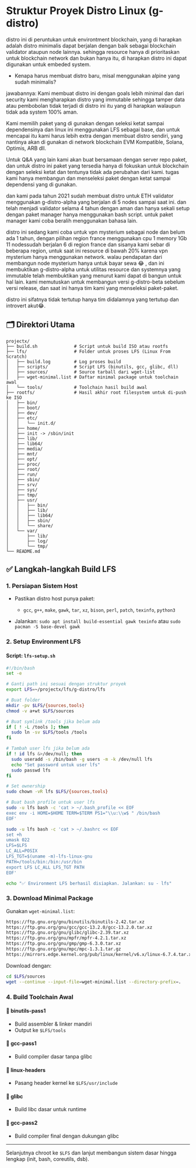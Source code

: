 # Struktur Proyek Distro Linux (g-distro)

distro ini di peruntukan untuk environtment blockchain, yang di harapkan adalah distro minimalis dapat berjalan dengan baik sebagai blockchain validator ataupun node lainnya.
sehingga resource hanya di prioritaskan untuk blockchain network dan bukan hanya itu, di harapkan distro ini dapat digunakan untuk embeded system.

- Kenapa harus membuat distro baru, misal menggunakan alpine yang sudah minimalis?
  
jawabannya: 
Kami membuat distro ini dengan goals lebih minimal dan dari security kami mengharapkan distro yang immutable sehingga tamper data atau pembobolan tidak terjadi di distro ini itu yang di harapkan walaupun tidak ada system 100% aman.

Kami memilih paket yang di gunakan dengan seleksi ketat sampai dependensinya dan linux ini menggunakan LFS sebagai base, dan untuk mencapai itu kami harus lebih extra dengan membuat distro sendiri, yang nantinya akan di gunakan di network blockchain EVM Kompatible, Solana, Optimis, ARB dll.

Untuk Q&A yang lain kami akan buat bersamaan dengan server repo paket, dan untuk distro ini paket yang tersedia hanya di fokuskan untuk blockchain dengan seleksi ketat dan tentunya tidak ada perubahan dari kami.
tugas kami hanya membangun dan menseleksi paket dengan ketat sampai dependensi yang di gunakan.

dan kami pada tahun 2021 sudah membuat distro untuk ETH validator menggunakan g-distro-alpha yang berjalan di 5 nodes sampai saat ini.
dan telah menjadi validator selama 4 tahun dengan aman dan hanya sekali setup dengan paket manager hanya menggunakan bash script.
untuk paket manager kami coba beralih menggunakan bahasa lain.

distro ini sedang kami coba untuk vpn mysterium sebagai node dan belum ada 1 tahun, dengan pilihan region france menggunakan cpu 1 memory 1Gb 11 nodessudah berjalan 6 di region france dan sisanya kami sebar di beberapa region, untuk saat ini resource di bawah 20% karena vpn mysterium hanya menggunakan network.
walau pendapatan dari membangun node mysterium hanya untuk bayar sewa 😂 , dan ini membuktikan g-distro-alpha untuk utilitas resource dan systemnya yang immutable telah membuktikan yang menurut kami dapat di bangun untuk hal lain.
kami memutuskan untuk membangun versi g-distro-beta sebelum versi release, dan saat ini hanya tim kami yang menseleksi paket-paket.

distro ini sifatnya tidak tertutup hanya tim didalamnya yang tertutup dan introvert akut😂.

## 🗂️ Direktori Utama

```
projectx/
├── build.sh              # Script untuk build ISO atau rootfs
├── lfs/                  # Folder untuk proses LFS (Linux From Scratch)
│   ├── build.log         # Log proses build
│   ├── scripts/          # Script LFS (binutils, gcc, glibc, dll)
│   ├── sources/          # Source tarball dari wget-list
│   ├── wget-minimal.list # Daftar minimal package untuk toolchain awal
│   └── tools/            # Toolchain hasil build awal
├── rootfs/               # Hasil akhir root filesystem untuk di-push ke ISO
│   ├── bin/
│   ├── boot/
│   ├── dev/
│   ├── etc/
│   │   └── init.d/
│   ├── home/
│   ├── init -> /sbin/init
│   ├── lib/
│   ├── lib64/
│   ├── media/
│   ├── mnt/
│   ├── opt/
│   ├── proc/
│   ├── root/
│   ├── run/
│   ├── sbin/
│   ├── srv/
│   ├── sys/
│   ├── tmp/
│   ├── usr/
│   │   ├── bin/
│   │   ├── lib/
│   │   ├── lib64/
│   │   ├── sbin/
│   │   └── share/
│   └── var/
│       ├── lib/
│       ├── log/
│       └── tmp/
└── README.md
```

## ✅ Langkah-langkah Build LFS

### 1. Persiapan Sistem Host

* Pastikan distro host punya paket:

  * `gcc`, `g++`, `make`, `gawk`, `tar`, `xz`, `bison`, `perl`, `patch`, `texinfo`, `python3`
* Jalankan: `sudo apt install build-essential gawk texinfo` atau `sudo pacman -S base-devel gawk`

### 2. Setup Environment LFS

#### Script: `lfs-setup.sh`

```bash
#!/bin/bash
set -e

# Ganti path ini sesuai dengan struktur proyek
export LFS=~/projectx/lfs/g-distro/lfs

# Buat folder
mkdir -pv $LFS/{sources,tools}
chmod -v a+wt $LFS/sources

# Buat symlink /tools jika belum ada
if [ ! -L /tools ]; then
  sudo ln -sv $LFS/tools /tools
fi

# Tambah user lfs jika belum ada
if ! id lfs &>/dev/null; then
  sudo useradd -s /bin/bash -g users -m -k /dev/null lfs
  echo "Set password untuk user lfs"
  sudo passwd lfs
fi

# Set ownership
sudo chown -vR lfs $LFS/{sources,tools}

# Buat bash profile untuk user lfs
sudo -u lfs bash -c 'cat > ~/.bash_profile << EOF
exec env -i HOME=$HOME TERM=$TERM PS1="\\u:\\w$ " /bin/bash
EOF'

sudo -u lfs bash -c 'cat > ~/.bashrc << EOF
set +h
umask 022
LFS=$LFS
LC_ALL=POSIX
LFS_TGT=$(uname -m)-lfs-linux-gnu
PATH=/tools/bin:/bin:/usr/bin
export LFS LC_ALL LFS_TGT PATH
EOF'

echo "✅ Environment LFS berhasil disiapkan. Jalankan: su - lfs"
```

### 3. Download Minimal Package

Gunakan `wget-minimal.list`:

```txt
https://ftp.gnu.org/gnu/binutils/binutils-2.42.tar.xz
https://ftp.gnu.org/gnu/gcc/gcc-13.2.0/gcc-13.2.0.tar.xz
https://ftp.gnu.org/gnu/glibc/glibc-2.39.tar.xz
https://ftp.gnu.org/gnu/mpfr/mpfr-4.2.1.tar.xz
https://ftp.gnu.org/gnu/gmp/gmp-6.3.0.tar.xz
https://ftp.gnu.org/gnu/mpc/mpc-1.3.1.tar.gz
https://mirrors.edge.kernel.org/pub/linux/kernel/v6.x/linux-6.7.4.tar.xz
```

Download dengan:

```bash
cd $LFS/sources
wget --continue --input-file=wget-minimal.list --directory-prefix=.
```

### 4. Build Toolchain Awal

#### 🔹 binutils-pass1

* Build assembler & linker mandiri
* Output ke `$LFS/tools`

#### 🔹 gcc-pass1

* Build compiler dasar tanpa glibc

#### 🔹 linux-headers

* Pasang header kernel ke `$LFS/usr/include`

#### 🔹 glibc

* Build libc dasar untuk runtime

#### 🔹 gcc-pass2

* Build compiler final dengan dukungan glibc

---

Selanjutnya chroot ke `$LFS` dan lanjut membangun sistem dasar hingga lengkap (init, bash, coreutils, dsb).

